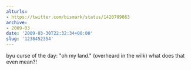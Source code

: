 ```yaml
---
alturls:
- https://twitter.com/bismark/status/1420709063
archive:
- 2009-03
date: '2009-03-30T22:32:34+00:00'
slug: '1238452354'
---
```


byu curse of the day: "oh my land." (overheard in the wilk) what does that even mean?!

